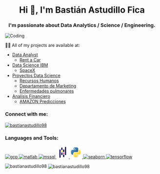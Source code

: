 
<h1 align="center">Hi 👋, I'm Bastián Astudillo Fica</h1>
<h3 align="center">I'm passionate about Data Analytics / Science / Engineering.</h3>
<img aling="right" alt="Coding" width="400" src="https://cdn.dribbble.com/users/1523313/screenshots/13671653/data-analysis.gif">

👨‍💻 All of my projects are available at:

- [Data Analyst](https://github.com/bastianastudillo98/ETL_RentCar_LookerStudio)
  * [Rent a Car](https://github.com/bastianastudillo98/Data_Analyst/tree/main/Rent_Car)
- [Data Science IBM ](https://github.com/bastianastudillo98/IBM-Data_Science-SpaceX)
  * [SpaceX ](https://github.com/bastianastudillo98/Data-ScienceIBM/tree/master/SpaceX_IBM)
- [Proyectos Data Science](https://github.com/bastianastudillo98/DataScienceforBusiness)
  * [Recursos Humanos](https://github.com/bastianastudillo98/DataScienceforBusiness/tree/main/HumanResources)
  * [Departamento de Marketing](https://github.com/bastianastudillo98/DataScienceforBusiness/tree/main/MarketingDepartment)
  * [Enfermedades pulmonares](https://github.com/bastianastudillo98/Projects-Data-Science-/blob/main/README.md)
- [Analísis Financiero](https://github.com/bastianastudillo98/Financial-analysis)
  * [AMAZON Predicciones](https://github.com/bastianastudillo98/Analisis-Financiero/blob/main/Amazon%20Financial%20Analysis/Readme.md)
<h3 align="left">Connect with me:</h3>
<p align="left">
<a href="https://www.linkedin.com/in/bastudillofica/" target="blank"><img align="center" src="https://raw.githubusercontent.com/rahuldkjain/github-profile-readme-generator/master/src/images/icons/Social/linked-in-alt.svg" alt="bastianastudillo98" height="30" width="40" /></a>
</p>

<h3 align="left">Languages and Tools:</h3>
<p align="left"> <a href="https://cloud.google.com" target="_blank" rel="noreferrer"> <img src="https://www.vectorlogo.zone/logos/google_cloud/google_cloud-icon.svg" alt="gcp" width="40" height="40"/> </a> <a href="https://www.mathworks.com/" target="_blank" rel="noreferrer"> <img src="https://upload.wikimedia.org/wikipedia/commons/2/21/Matlab_Logo.png" alt="matlab" width="40" height="40"/> </a> <a href="https://www.microsoft.com/en-us/sql-server" target="_blank" rel="noreferrer"> <img src="https://www.svgrepo.com/show/303229/microsoft-sql-server-logo.svg" alt="mssql" width="40" height="40"/> </a> <a href="https://pandas.pydata.org/" target="_blank" rel="noreferrer"> <img src="https://raw.githubusercontent.com/devicons/devicon/2ae2a900d2f041da66e950e4d48052658d850630/icons/pandas/pandas-original.svg" alt="pandas" width="40" height="40"/> </a> <a href="https://www.python.org" target="_blank" rel="noreferrer"> <img src="https://raw.githubusercontent.com/devicons/devicon/master/icons/python/python-original.svg" alt="python" width="40" height="40"/> </a> <a href="https://seaborn.pydata.org/" target="_blank" rel="noreferrer"> <img src="https://seaborn.pydata.org/_images/logo-mark-lightbg.svg" alt="seaborn" width="40" height="40"/> </a> <a href="https://www.tensorflow.org" target="_blank" rel="noreferrer"> <img src="https://www.vectorlogo.zone/logos/tensorflow/tensorflow-icon.svg" alt="tensorflow" width="40" height="40"/> </a> </p>

<p><img align="left" src="https://github-readme-stats.vercel.app/api/top-langs?username=bastianastudillo98&show_icons=true&locale=en&layout=compact" alt="bastianastudillo98" /></p>

<p>&nbsp;<img align="center" src="https://github-readme-stats.vercel.app/api?username=bastianastudillo98&show_icons=true&locale=en" alt="bastianastudillo98" /></p>
